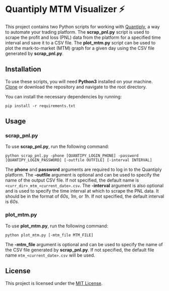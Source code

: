 # Quantiply MTM Visualizer ⚡

This project contains two Python scripts for working with [Quantiply](https://quantiply.tech/), a way to automate your trading platform.
The **scrap_pnl.py** script is used to scrape the profit and loss (PNL) data from the platform for a specified time interval and save it to a CSV file.
The **plot_mtm.py** script can be used to plot the mark-to-market (MTM) graph for a given day using the CSV file generated by **scrap_pnl.py**.

## Installation
To use these scripts, you will need **Python3** installed on your machine. [Clone](https://github.com/saurabhyadavz/quantiply_mtm_visualizer.git) or download the repository and navigate to the root directory.

You can install the necessary dependencies by running:

```
pip install -r requirements.txt
```

## Usage
### scrap_pnl.py 

To use **scrap_pnl.py**, run the following command:
```
python scrap_pnl.py -phone [QUANTIPY_LOGIN_PHONE] -password [QUANTIPY_LOGIN_PASSWORD] [-outfile OUTFILE] [-interval INTERVAL]
```

The **phone** and **password** arguments are required to log in to the Quantiply platform. The **-outfile** argument is optional and can be used to specify the name of the output CSV file. If not specified, the default name is ```<curr_dir>_mtm_<current_date>.csv```. The **-interval** argument is also optional and is used to specify the time interval at which to scrape the PNL data. It should be in the format of _60s_, _1m_, or _1h_. If not specified, the default interval is _60s_.

### plot_mtm.py

To use **plot_mtm.py**, run the following command:

```
python plot_mtm.py [-mtm_file MTM_FILE]
```

The **-mtm_file** argument is optional and can be used to specify the name of the CSV file generated by **scrap_pnl.py**.
If not specified, the default file name ```mtm_<current_date>.csv``` will be used.

## License
This project is licensed under the [MIT License](https://opensource.org/license/mit/).
